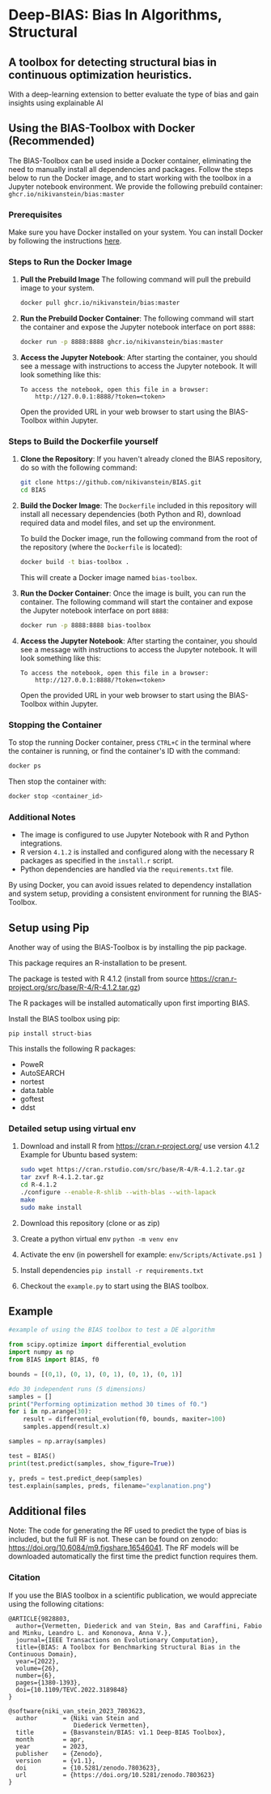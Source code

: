 # Deep-BIAS: Bias In Algorithms, Structural
## A toolbox for detecting structural bias in continuous optimization heuristics.

With a deep-learning extension to better evaluate the type of bias and gain insights using explainable AI



## Using the BIAS-Toolbox with Docker (Recommended)

The BIAS-Toolbox can be used inside a Docker container, eliminating the need to manually install all dependencies and packages. Follow the steps below to run the Docker image, and to start working with the toolbox in a Jupyter notebook environment. We provide the following prebuild container: `ghcr.io/nikivanstein/bias:master`

### Prerequisites

Make sure you have Docker installed on your system. You can install Docker by following the instructions [here](https://docs.docker.com/get-docker/).

### Steps to Run the Docker Image

1. **Pull the Prebuild Image**
   The following command will pull the prebuild image to your system.

   ```bash
   docker pull ghcr.io/nikivanstein/bias:master
   ```

2. **Run the Prebuild Docker Container**:
   The following command will start the container and expose the Jupyter notebook interface on port `8888`:
   
   ```bash
   docker run -p 8888:8888 ghcr.io/nikivanstein/bias:master
   ```

3. **Access the Jupyter Notebook**:
   After starting the container, you should see a message with instructions to access the Jupyter notebook. It will look something like this:
   
   ```
   To access the notebook, open this file in a browser:
       http://127.0.0.1:8888/?token=<token>
   ```
   
   Open the provided URL in your web browser to start using the BIAS-Toolbox within Jupyter.


### Steps to Build the Dockerfile yourself

1. **Clone the Repository**:
   If you haven't already cloned the BIAS repository, do so with the following command:
   
   ```bash
   git clone https://github.com/nikivanstein/BIAS.git
   cd BIAS
   ```

2. **Build the Docker Image**:
   The `Dockerfile` included in this repository will install all necessary dependencies (both Python and R), download required data and model files, and set up the environment.

   To build the Docker image, run the following command from the root of the repository (where the `Dockerfile` is located):
   
   ```bash
   docker build -t bias-toolbox .
   ```

   This will create a Docker image named `bias-toolbox`.

3. **Run the Docker Container**:
   Once the image is built, you can run the container. The following command will start the container and expose the Jupyter notebook interface on port `8888`:
   
   ```bash
   docker run -p 8888:8888 bias-toolbox
   ```

4. **Access the Jupyter Notebook**:
   After starting the container, you should see a message with instructions to access the Jupyter notebook. It will look something like this:
   
   ```
   To access the notebook, open this file in a browser:
       http://127.0.0.1:8888/?token=<token>
   ```
   
   Open the provided URL in your web browser to start using the BIAS-Toolbox within Jupyter.


### Stopping the Container

To stop the running Docker container, press `CTRL+C` in the terminal where the container is running, or find the container's ID with the command:

```bash
docker ps
```

Then stop the container with:

```bash
docker stop <container_id>
```

### Additional Notes

- The image is configured to use Jupyter Notebook with R and Python integrations.
- R version `4.1.2` is installed and configured along with the necessary R packages as specified in the `install.r` script.
- Python dependencies are handled via the `requirements.txt` file.

By using Docker, you can avoid issues related to dependency installation and system setup, providing a consistent environment for running the BIAS-Toolbox.


## Setup using Pip

Another way of using the BIAS-Toolbox is by installing the pip package.

This package requires an R-installation to be present.

The package is tested with R 4.1.2 (install from source https://cran.r-project.org/src/base/R-4/R-4.1.2.tar.gz)

The R packages will be installed automatically upon first importing BIAS.

Install the BIAS toolbox using pip:

    pip install struct-bias

This installs the following R packages:

- PoweR
- AutoSEARCH
- nortest
- data.table
- goftest
- ddst


### Detailed setup using virtual env

1. Download and install R from https://cran.r-project.org/ use version 4.1.2  
   Example for Ubuntu based system:
    ```sh
    sudo wget https://cran.rstudio.com/src/base/R-4/R-4.1.2.tar.gz  
    tar zxvf R-4.1.2.tar.gz  
    cd R-4.1.2  
    ./configure --enable-R-shlib --with-blas --with-lapack
    make  
    sudo make install  
    ```
    
2. Download this repository (clone or as zip)
3. Create a python virtual env `python -m venv env`
4. Activate the env (in powershell for example: `env/Scripts/Activate.ps1 `)
5. Install dependencies `pip install -r requirements.txt`
6. Checkout the `example.py` to start using the BIAS toolbox.


## Example

```py
#example of using the BIAS toolbox to test a DE algorithm

from scipy.optimize import differential_evolution
import numpy as np
from BIAS import BIAS, f0

bounds = [(0,1), (0, 1), (0, 1), (0, 1), (0, 1)]

#do 30 independent runs (5 dimensions)
samples = []
print("Performing optimization method 30 times of f0.")
for i in np.arange(30):
    result = differential_evolution(f0, bounds, maxiter=100)
    samples.append(result.x)

samples = np.array(samples)

test = BIAS()
print(test.predict(samples, show_figure=True))

y, preds = test.predict_deep(samples)
test.explain(samples, preds, filename="explanation.png")
```

## Additional files

Note: The code for generating the RF used to predict the type of bias is included, but the full RF is not. These can be found on zenodo: https://doi.org/10.6084/m9.figshare.16546041.
The RF models will be downloaded automatically the first time the predict function requires them.

### Citation

If you use the BIAS toolbox in a scientific publication, we would appreciate using the following citations:

```
@ARTICLE{9828803,
  author={Vermetten, Diederick and van Stein, Bas and Caraffini, Fabio and Minku, Leandro L. and Kononova, Anna V.},
  journal={IEEE Transactions on Evolutionary Computation}, 
  title={BIAS: A Toolbox for Benchmarking Structural Bias in the Continuous Domain}, 
  year={2022},
  volume={26},
  number={6},
  pages={1380-1393},
  doi={10.1109/TEVC.2022.3189848}
}

@software{niki_van_stein_2023_7803623,
  author       = {Niki van Stein and
                  Diederick Vermetten},
  title        = {Basvanstein/BIAS: v1.1 Deep-BIAS Toolbox},
  month        = apr,
  year         = 2023,
  publisher    = {Zenodo},
  version      = {v1.1},
  doi          = {10.5281/zenodo.7803623},
  url          = {https://doi.org/10.5281/zenodo.7803623}
}
```
